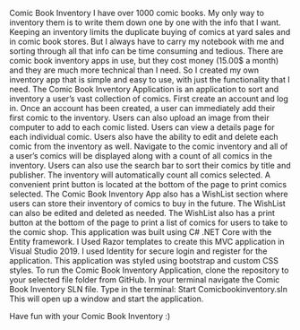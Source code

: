 Comic Book Inventory
I have over 1000 comic books.  My only way to inventory them is to write them down one by one with the info that I want.  Keeping an inventory limits the duplicate buying of comics at yard sales and in comic book stores.  But I always have to carry my notebook with me and sorting through all that info can be time consuming and tedious.  There are comic book inventory apps in use, but they cost money (15.00$ a month) and they are much more technical than I need.  So I created my own inventory app that is simple and easy to use, with just the functionality that I need.
The Comic Book Inventory Application is an application to sort and inventory a user’s vast collection of comics.  First create an account and log in.  Once an account has been created, a user can immediately add their first comic to the inventory.  Users can also upload an image from their computer to add to each comic listed. Users can view a details page for each individual comic. Users also have the ability to edit and delete each comic from the inventory as well.
	Navigate to the comic inventory and all of a user’s comics will be displayed along with a count of all comics in the inventory.  Users can also use the search bar to sort their comics by title and publisher.  The inventory will automatically count all comics selected.  A convenient print button is located at the bottom of the page to print comics selected.
	The Comic Book Inventory App also has a WishList section where users can store their inventory of comics to buy in the future.  The WishList can also be edited and deleted as needed.  The WishList also has a print button at the bottom of the page to print a list of comics for users to take to the comic shop.
	This application was built using C# .NET Core with the Entity framework. I Used Razor templates to create this MVC application in Visual Studio 2019. I used Identity for secure login and register for the application. This application was styled using bootstrap and custom CSS styles.
	To run the Comic Book Inventory Application, clone the repository to your selected file folder from GitHub.  In your terminal navigate the Comic Book Inventory SLN file.  Type in the terminal: Start Comicbookinventory.sln   This will open up a window and start the application.

Have fun with your Comic Book Inventory  :)